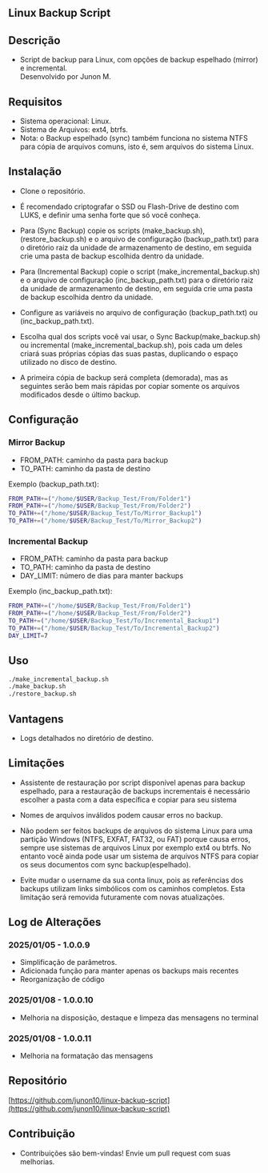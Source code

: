 ## Linux Backup Script

## Descrição

- Script de backup para Linux, com opções de backup espelhado (mirror) e incremental.<br>
Desenvolvido por Junon M.<br>

## Requisitos

- Sistema operacional: Linux.<br>
- Sistema de Arquivos: ext4, btrfs.<br>
- Nota: o Backup espelhado (sync) também funciona no sistema NTFS para cópia de arquivos comuns, isto é, sem arquivos do sistema Linux.<br>
 
## Instalação

- Clone o repositório.<br>

- É recomendado criptografar o SSD ou Flash-Drive de destino com LUKS, e definir uma senha forte que só você conheça.<br>

- Para (Sync Backup) copie os scripts (make_backup.sh), (restore_backup.sh) e o arquivo de configuração (backup_path.txt) para o diretório raiz da unidade de armazenamento de destino, em seguida crie uma pasta de backup escolhida dentro da unidade.<br> 

- Para (Incremental Backup) copie o script (make_incremental_backup.sh) e o arquivo de configuração (inc_backup_path.txt) para o diretório raiz da unidade de armazenamento de destino, em seguida crie uma pasta de backup escolhida dentro da unidade.<br> 

- Configure as variáveis no arquivo de configuração (backup_path.txt) ou (inc_backup_path.txt).<br>

- Escolha qual dos scripts você vai usar, o Sync Backup(make_backup.sh) ou incremental (make_incremental_backup.sh), pois cada um deles criará suas próprias cópias das suas pastas, duplicando o espaço utilizado no disco de destino.<br>

- A primeira cópia de backup será completa (demorada), mas as seguintes serão bem mais rápidas por copiar somente os arquivos modificados desde o último backup.<br>

## Configuração

<h3>Mirror Backup</h3>

- FROM_PATH: caminho da pasta para backup<br>
- TO_PATH: caminho da pasta de destino<br>

<p>Exemplo (backup_path.txt):</p>

```bash
FROM_PATH+=("/home/$USER/Backup_Test/From/Folder1")
FROM_PATH+=("/home/$USER/Backup_Test/From/Folder2")
TO_PATH+=("/home/$USER/Backup_Test/To/Mirror_Backup1")
TO_PATH+=("/home/$USER/Backup_Test/To/Mirror_Backup2")
```

<h3>Incremental Backup</h3>

- FROM_PATH: caminho da pasta para backup<br>
- TO_PATH: caminho da pasta de destino<br>
- DAY_LIMIT: número de dias para manter backups<br>

<p>Exemplo (inc_backup_path.txt):</p>

```bash
FROM_PATH+=("/home/$USER/Backup_Test/From/Folder1")
FROM_PATH+=("/home/$USER/Backup_Test/From/Folder2")
TO_PATH+=("/home/$USER/Backup_Test/To/Incremental_Backup1")
TO_PATH+=("/home/$USER/Backup_Test/To/Incremental_Backup2")
DAY_LIMIT=7
```

## Uso

```bash
./make_incremental_backup.sh
./make_backup.sh
./restore_backup.sh
```

## Vantagens
- Logs detalhados no diretório de destino.<br>


## Limitações
- Assistente de restauração por script disponível apenas para backup espelhado, para a restauração de backups incrementais é necessário escolher a pasta com a data específica e copiar para seu sistema<br>

- Nomes de arquivos inválidos podem causar erros no backup.<br>

- Não podem ser feitos backups de arquivos do sistema Linux para uma partição Windows (NTFS, EXFAT, FAT32, ou FAT) porque causa erros, sempre use sistemas de arquivos Linux por exemplo ext4 ou btrfs. No entanto você ainda pode usar um sistema de arquivos NTFS para copiar os seus documentos com sync backup(espelhado).<br>

- Evite mudar o username da sua conta linux, pois as referências dos backups utilizam links simbólicos com os caminhos completos. Esta limitação será removida futuramente com novas atualizações.<br> 

## Log de Alterações

### 2025/01/05 - 1.0.0.9
- Simplificação de parâmetros.<br>
- Adicionada função para manter apenas os backups mais recentes<br>
- Reorganização de código<br>

### 2025/01/08 - 1.0.0.10
- Melhoria na disposição, destaque e limpeza das mensagens no terminal<br>

### 2025/01/08 - 1.0.0.11
- Melhoria na formatação das mensagens<br>

## Repositório
[https://github.com/junon10/linux-backup-script](https://github.com/junon10/linux-backup-script)

## Contribuição

- Contribuições são bem-vindas! Envie um pull request com suas melhorias.<br>

